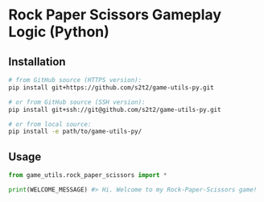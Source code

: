 
# Rock Paper Scissors Gameplay Logic (Python)

## Installation

```sh
# from GitHub source (HTTPS version):
pip install git+https://github.com/s2t2/game-utils-py.git

# or from GitHub source (SSH version):
pip install git+ssh://git@github.com/s2t2/game-utils-py.git

# or from local source:
pip install -e path/to/game-utils-py/
```

## Usage

```py
from game_utils.rock_paper_scissors import *

print(WELCOME_MESSAGE) #> Hi. Welcome to my Rock-Paper-Scissors game!
```
